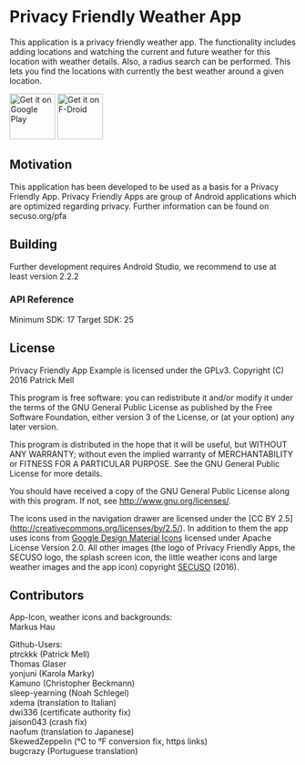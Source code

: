 # Privacy Friendly Weather App

This application is a privacy friendly weather app. The functionality includes adding locations and watching the current and future weather for this location with weather details. Also, a radius search can be performed. This lets you find the locations with currently the best weather around a given location.

[<img src="https://play.google.com/intl/en_us/badges/images/generic/en-play-badge.png"
     alt="Get it on Google Play"
     height="80">](https://play.google.com/store/apps/details?id=org.secuso.privacyfriendlyweather)
[<img src="https://fdroid.gitlab.io/artwork/badge/get-it-on.png"
     alt="Get it on F-Droid"
     height="80">](https://f-droid.org/packages/org.secuso.privacyfriendlyweather/)

## Motivation

This application has been developed to be used as a basis for a Privacy Friendly App. Privacy Friendly Apps are group of Android applications which are optimized regarding privacy. Further information can be found on secuso.org/pfa

## Building 

Further development requires Android Studio, we recommend to use at least version 2.2.2

### API Reference

Minimum SDK: 17
Target SDK: 25

## License

Privacy Friendly App Example is licensed under the GPLv3.
Copyright (C) 2016  Patrick Mell

This program is free software: you can redistribute it and/or modify
it under the terms of the GNU General Public License as published by
the Free Software Foundation, either version 3 of the License, or
(at your option) any later version.

This program is distributed in the hope that it will be useful,
but WITHOUT ANY WARRANTY; without even the implied warranty of
MERCHANTABILITY or FITNESS FOR A PARTICULAR PURPOSE.  See the
GNU General Public License for more details.

You should have received a copy of the GNU General Public License
along with this program. If not, see <http://www.gnu.org/licenses/>.

The icons used in the navigation drawer are licensed under the [CC BY 2.5] (http://creativecommons.org/licenses/by/2.5/). In addition to them the app uses icons from [Google Design Material Icons](https://design.google.com/icons/index.html) licensed under Apache License Version 2.0. All other images (the logo of Privacy Friendly Apps, the SECUSO logo, the splash screen icon, the little weather icons and large weather images and the app icon) copyright [SECUSO](www.secuso.org) (2016).

## Contributors

App-Icon, weather icons and backgrounds: <br />
Markus Hau<br />

Github-Users: <br />
ptrckkk (Patrick Mell) <br />
Thomas Glaser <br />
yonjuni (Karola Marky)<br />
Kamuno (Christopher Beckmann) <br />
sleep-yearning (Noah Schlegel) <br />
xdema (translation to Italian) <br />
dwi336 (certificate authority fix) <br />
jaison043 (crash fix) <br />
naofum (translation to Japanese) <br />
SkewedZeppelin (°C to °F conversion fix, https links) <br />
bugcrazy (Portuguese translation)
